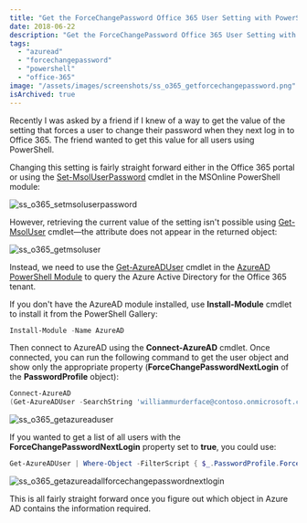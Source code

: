 ```yaml
---
title: "Get the ForceChangePassword Office 365 User Setting with PowerShell"
date: 2018-06-22
description: "Get the ForceChangePassword Office 365 User Setting with PowerShell"
tags:
  - "azuread"
  - "forcechangepassword"
  - "powershell"
  - "office-365"
image: "/assets/images/screenshots/ss_o365_getforcechangepassword.png"
isArchived: true
---
```


Recently I was asked by a friend if I knew of a way to get the value of the setting that forces a user to change their password when they next log in to Office 365. The friend wanted to get this value for all users using PowerShell.

Changing this setting is fairly straight forward either in the Office 365 portal or using the [Set-MsolUserPassword](https://docs.microsoft.com/en-us/powershell/module/msonline/set-msoluserpassword) cmdlet in the MSOnline PowerShell module:

![ss_o365_setmsoluserpassword](/assets/images/screenshots/ss_o365_setmsoluserpassword.png)

However, retrieving the current value of the setting isn't possible using [Get-MsolUser](https://docs.microsoft.com/en-us/powershell/module/msonline/get-msoluser) cmdlet—the attribute does not appear in the returned object:

![ss_o365_getmsoluser](/assets/images/screenshots/ss_o365_getmsoluser.png)

Instead, we need to use the [Get-AzureADUser](https://docs.microsoft.com/en-us/powershell/module/azuread/get-azureaduser) cmdlet in the [AzureAD PowerShell Module](https://docs.microsoft.com/en-us/powershell/module/azuread) to query the Azure Active Directory for the Office 365 tenant.

If you don't have the AzureAD module installed, use **Install-Module** cmdlet to install it from the PowerShell Gallery:

```powershell
Install-Module -Name AzureAD
```

Then connect to AzureAD using the **Connect-AzureAD** cmdlet. Once connected, you can run the following command to get the user object and show only the appropriate property (**ForceChangePasswordNextLogin** of the **PasswordProfile** object):

```powershell
Connect-AzureAD
(Get-AzureADUser -SearchString 'williammurderface@contoso.onmicrosoft.com').PasswordProfile.ForceChangePasswordNextLogin
```

![ss_o365_getazureaduser](/assets/images/screenshots/ss_o365_getazureaduser1.png)

If you wanted to get a list of all users with the **ForceChangePasswordNextLogin** property set to **true**, you could use:

```powershell
Get-AzureADUser | Where-Object -FilterScript { $_.PasswordProfile.ForceChangePasswordNextLogin }
```

![ss_o365_getazureadallforcechangepasswordnextlogin](/assets/images/screenshots/ss_o365_getazureadallforcechangepasswordnextlogin.png)

This is all fairly straight forward once you figure out which object in Azure AD contains the information required.
